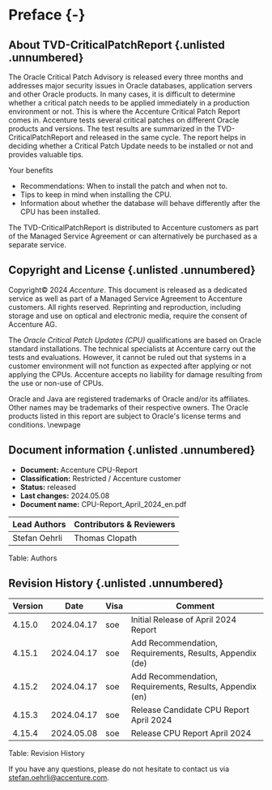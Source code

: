# Preface {-}
<!-- markdownlint-configure-file { "MD013": { "tables": false } } -->
## About TVD-CriticalPatchReport {.unlisted .unnumbered}

The Oracle Critical Patch Advisory is released every three months and addresses
major security issues in Oracle databases, application servers and other Oracle
products. In many cases, it is difficult to determine whether a critical patch
needs to be applied immediately in a production environment or not. This is
where the Accenture Critical Patch Report comes in. Accenture tests several
critical patches on different Oracle products and versions. The test results are
summarized in the TVD-CriticalPatchReport and released in the same cycle. The
report helps in deciding whether a Critical Patch Update needs to be installed
or not and provides valuable tips.

Your benefits

- Recommendations: When to install the patch and when not to.
- Tips to keep in mind when installing the CPU.
- Information about whether the database will behave differently after the CPU
  has been installed.

The TVD-CriticalPatchReport is distributed to Accenture customers as part of the
Managed Service Agreement or can alternatively be purchased as a separate service.

## Copyright and License {.unlisted .unnumbered}

Copyright© 2024 *Accenture*. This document is released as a
dedicated service as well as part of a Managed Service Agreement to Accenture
customers. All rights reserved. Reprinting and reproduction, including storage
and use on optical and electronic media, require the consent of Accenture AG.

The *Oracle Critical Patch Updates (CPU)* qualifications are based on Oracle
standard installations. The technical specialists at Accenture carry out the
tests and evaluations. However, it cannot be ruled out that systems in a
customer environment will not function as expected after applying or not
applying the CPUs. Accenture accepts no liability for damage resulting from the
use or non-use of CPUs.

Oracle and Java are registered trademarks of Oracle and/or its affiliates. Other
names may be trademarks of their respective owners. The Oracle products listed
in this report are subject to Oracle's license terms and conditions. \newpage

## Document information {.unlisted .unnumbered}

- **Document:**          Accenture CPU-Report
- **Classification:**    Restricted / Accenture customer
- **Status:**            released
- **Last changes:**      2024.05.08
- **Document name:**     CPU-Report_April_2024_en.pdf

| Lead Authors  | Contributors & Reviewers                  |
|---------------|-------------------------------------------|
| Stefan Oehrli | Thomas Clopath                            |

Table: Authors

## Revision History {.unlisted .unnumbered}

| Version | Date       | Visa | Comment                                                  |
|---------|------------|------|----------------------------------------------------------|
| 4.15.0  | 2024.04.17 | soe  | Initial Release of April 2024 Report                     |
| 4.15.1  | 2024.04.17 | soe  | Add Recommendation, Requirements, Results, Appendix (de) |
| 4.15.2  | 2024.04.17 | soe  | Add Recommendation, Requirements, Results, Appendix (en) |
| 4.15.3  | 2024.04.17 | soe  | Release Candidate CPU Report April 2024                  |
| 4.15.4  | 2024.05.08 | soe  | Release CPU Report April 2024                            |

Table: Revision History

If you have any questions, please do not hesitate to contact us via
[stefan.oehrli@accenture.com](stefan.oehrli@accenture.com).
